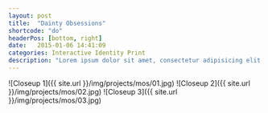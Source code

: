 ```yaml
---
layout: post
title:  "Dainty Obsessions"
shortcode: "do"
headerPos: [bottom, right]
date:   2015-01-06 14:41:09
categories: Interactive Identity Print
description: "Lorem ipsum dolor sit amet, consectetur adipisicing elit. Illo consequuntur dicta nobis incidunt sunt nulla aperiam vitae a voluptas natus eligendi, quo id ipsam suscipit, totam odio accusamus tempora facere!"
---
```


![Closeup 1]({{ site.url }}/img/projects/mos/01.jpg)
![Closeup 2]({{ site.url }}/img/projects/mos/02.jpg)
![Closeup 3]({{ site.url }}/img/projects/mos/03.jpg)
